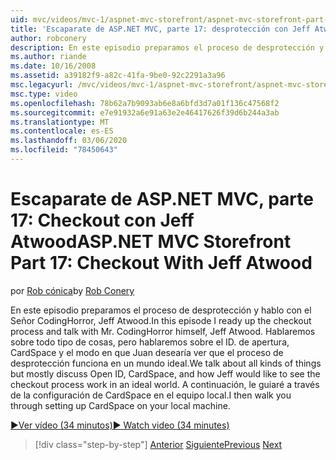```yaml
---
uid: mvc/videos/mvc-1/aspnet-mvc-storefront/aspnet-mvc-storefront-part-17-checkout-with-jeff-atwood
title: 'Escaparate de ASP.NET MVC, parte 17: desprotección con Jeff Atwood | Microsoft Docs'
author: robconery
description: En este episodio preparamos el proceso de desprotección y hablo con el Señor CodingHorror, Jeff Atwood. Hablamos de todo tipo de cosas, pero tratamos principalmente de la
ms.author: riande
ms.date: 10/16/2008
ms.assetid: a39182f9-a82c-41fa-9be0-92c2291a3a96
msc.legacyurl: /mvc/videos/mvc-1/aspnet-mvc-storefront/aspnet-mvc-storefront-part-17-checkout-with-jeff-atwood
msc.type: video
ms.openlocfilehash: 78b62a7b9093ab6e8a6bfd3d7a01f136c47568f2
ms.sourcegitcommit: e7e91932a6e91a63e2e46417626f39d6b244a3ab
ms.translationtype: MT
ms.contentlocale: es-ES
ms.lasthandoff: 03/06/2020
ms.locfileid: "78450643"
---
```

# <a name="aspnet-mvc-storefront-part-17-checkout-with-jeff-atwood"></a><span data-ttu-id="fc519-104">Escaparate de ASP.NET MVC, parte 17: Checkout con Jeff Atwood</span><span class="sxs-lookup"><span data-stu-id="fc519-104">ASP.NET MVC Storefront Part 17: Checkout With Jeff Atwood</span></span>

<span data-ttu-id="fc519-105">por [Rob cónica](https://github.com/robconery)</span><span class="sxs-lookup"><span data-stu-id="fc519-105">by [Rob Conery](https://github.com/robconery)</span></span>

<span data-ttu-id="fc519-106">En este episodio preparamos el proceso de desprotección y hablo con el Señor CodingHorror, Jeff Atwood.</span><span class="sxs-lookup"><span data-stu-id="fc519-106">In this episode I ready up the checkout process and talk with Mr. CodingHorror himself, Jeff Atwood.</span></span> <span data-ttu-id="fc519-107">Hablaremos sobre todo tipo de cosas, pero hablaremos sobre el ID. de apertura, CardSpace y el modo en que Juan desearía ver que el proceso de desprotección funciona en un mundo ideal.</span><span class="sxs-lookup"><span data-stu-id="fc519-107">We talk about all kinds of things but mostly discuss Open ID, CardSpace, and how Jeff would like to see the checkout process work in an ideal world.</span></span> <span data-ttu-id="fc519-108">A continuación, le guiaré a través de la configuración de CardSpace en el equipo local.</span><span class="sxs-lookup"><span data-stu-id="fc519-108">I then walk you through setting up CardSpace on your local machine.</span></span>

[<span data-ttu-id="fc519-109">&#9654;Ver vídeo (34 minutos)</span><span class="sxs-lookup"><span data-stu-id="fc519-109">&#9654; Watch video (34 minutes)</span></span>](https://channel9.msdn.com/Blogs/ASP-NET-Site-Videos/aspnet-mvc-storefront-part-17-checkout-with-jeff-atwood)

> [!div class="step-by-step"]
> <span data-ttu-id="fc519-110">[Anterior](aspnet-mvc-storefront-part-16-membership-redo-with-openid.md)
> [Siguiente](aspnet-mvc-storefront-part-18-creating-an-experience.md)</span><span class="sxs-lookup"><span data-stu-id="fc519-110">[Previous](aspnet-mvc-storefront-part-16-membership-redo-with-openid.md)
[Next](aspnet-mvc-storefront-part-18-creating-an-experience.md)</span></span>
